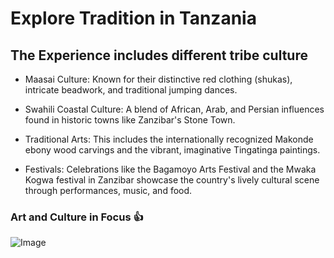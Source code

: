 # Explore Tradition in Tanzania

## The Experience includes different tribe culture

- Maasai Culture: Known for their distinctive red clothing (shukas), intricate beadwork, and traditional jumping dances.

- Swahili Coastal Culture: A blend of African, Arab, and Persian influences found in historic towns like Zanzibar's Stone Town.

- Traditional Arts: This includes the internationally recognized Makonde ebony wood carvings and the vibrant, imaginative Tingatinga paintings.

- Festivals: Celebrations like the Bagamoyo Arts Festival and the Mwaka Kogwa festival in Zanzibar showcase the country's lively cultural scene through performances, music, and food.

###  Art and Culture in Focus :+1:



![Image](https://github.com/user-attachments/assets/c603a5c3-77ce-4693-b285-8cd9864b9a4b)


